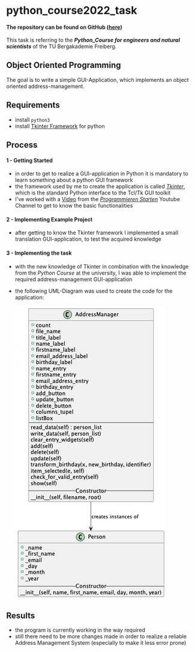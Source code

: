 # python_course2022_task
**The repository can be found on GitHub ([here](https://github.com/nicoschurig/python_course2022_task))** <br> <br>
This task is referring to the _**Python_Course for engineers and natural scientists**_ of the TU Bergakademie Freiberg. <br>


## Object Oriented Programming
The goal is to write a simple GUI-Application, which implements an object oriented address-management. <br>

## Requirements
- install ```python3```
- install [Tkinter Framework](https://tkdocs.com/tutorial/install.html) for python

## Process
#### 1 - Getting Started
- in order to get to realize a GUI-application in Python it is mandatory to learn something about a python GUI framework
- the framework used by me to create the application is called [_Tkinter_](https://docs.python.org/3/library/tkinter.html), which is the standard Python interface to the Tcl/Tk GUI toolkit
- I've worked with a [Video](https://www.youtube.com/watch?v=oWrJD74KixA) from the [_Programmieren Starten_](https://www.youtube.com/@ProgrammierenStarten) Youtube Channel to get to know the basic functionalities

#### 2 - Implementing Example Project
- after getting to know the Tkinter framework I implemented a small translation GUI-application, to test the acquired knowledge

#### 3 - Implementing the task
- with the new knowledge of Tkinter in combination with the knowledge from the _Python Course_ at the university, I was able to implement the required address-management GUI-application
- the following UML-Diagram was used to create the code for the application:

  ![UML-Diagram](UML/classstructure_swe_exam.png)

## Results
- the program is currently working in the way required
- still there need to be more changes made in order to realize a reliable Address Management System (especially to make it less error prone)
